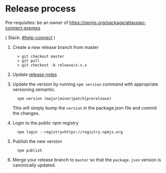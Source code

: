 # Release process

Pre-requisites: be an owner of https://npmjs.org/package/atlassian-connect-express

( Slack: [#help-connect](https://atlassian.slack.com/archives/CFGTZ99TL) )

1. Create a new release branch from master 
    ```
      > git checkout master
      > git pull
      > git checkout -b release/x.x.x
    ```
2. Update [release notes](./RELEASENOTES.md) 

3. Update the version by running `npm version` command with appropriate versioning semantic. 

    ```
      npm version (major|minor|patch|prerelease)
    ```
    This will simply bump the `version` in the package.json file and commit the changes.

4. Login to the public npm registry
    ```
      npm login --registry=https://registry.npmjs.org
    ```

5. Publish the new version
    ```
      npm publish
    ```
6. Merge your release branch to `master` so that the `package.json` version is canonically updated.
